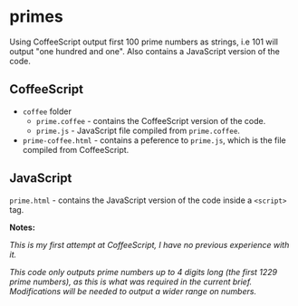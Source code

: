 primes
======

Using CoffeeScript output first 100 prime numbers as strings, i.e 101 will output "one hundred and one".
Also contains a JavaScript version of the code.

CoffeeScript
------------
- `coffee` folder 
  - `prime.coffee` - contains the CoffeeScript version of the code.
  - `prime.js` - JavaScript file compiled from `prime.coffee`. 
- `prime-coffee.html` - contains a peference to `prime.js`, which is the file compiled from CoffeeScript.

JavaScript
----------
`prime.html` - contains the JavaScript version of the code inside a `<script>` tag.

**Notes:**

*This is my first attempt at CoffeeScript, I have no previous experience with it.*

*This code only outputs prime numbers up to 4 digits long (the first 1229 prime numbers), as this is what was required in the current brief. Modifications will be needed to output a wider range on numbers.*
